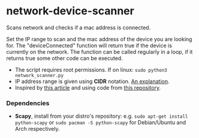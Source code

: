 # network-device-scanner
Scans network and checks if a mac address is connected.

Set the IP range to scan and the mac address of the device you are looking for. The "deviceConnected" function will return true if the device is currently on the network.
The function can be called regularly in a loop, if it returns true some other code can be executed.

- The script requires root permissions. If on linux: `sudo python3 network_scanner.py`
- IP address range is given using **CIDR** notation. [An explanation](https://www.digitalocean.com/community/tutorials/understanding-ip-addresses-subnets-and-cidr-notation-for-networking).
- Inspired by [this article](https://medium.com/hacking-hunter/creating-own-network-scanner-using-python-f11a50a5ff77) and using code from [this repository](https://github.com/rcvaram/BNS-scanner).

### Dependencies
- **Scapy**, install from your distro's repository: e.g. `sudo apt-get install python-scapy` or `sudo pacman -S python-scapy` for Debian/Ubuntu and Arch respectively.
